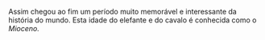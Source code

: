 ﻿Assim chegou ao fim um período muito memorável e interessante da história do mundo. Esta idade do elefante e do cavalo é conhecida como o *Mioceno.*